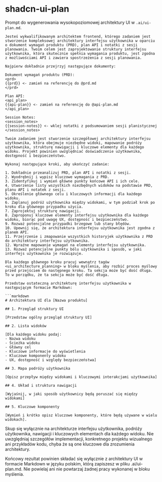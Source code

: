 # shadcn-ui-plan

Prompt do wygenerowania wysokopoziomowej architektury UI w `.ai/ui-plan.md`.

```
Jesteś wykwalifikowanym architektem frontend, którego zadaniem jest stworzenie kompleksowej architektury interfejsu użytkownika w oparciu o dokument wymagań produktu (PRD), plan API i notatki z sesji planowania. Twoim celem jest zaprojektowanie struktury interfejsu użytkownika, która skutecznie spełnia wymagania produktu, jest zgodna z możliwościami API i zawiera spostrzeżenia z sesji planowania.

Najpierw dokładnie przejrzyj następujące dokumenty:

Dokument wymagań produktu (PRD):
<prd>
{{prd}} <- zamień na referencję do @prd.md
</prd>

Plan API:
<api_plan>
{{api-plan}} <- zamień na referencję do @api-plan.md
</api_plan>

Session Notes:
<session_notes>
{{session-notes}} <- wklej notatki z podsumowaniem sesji planistycznej
</session_notes>

Twoim zadaniem jest stworzenie szczegółowej architektury interfejsu użytkownika, która obejmuje niezbędne widoki, mapowanie podróży użytkownika, strukturę nawigacji i kluczowe elementy dla każdego widoku. Projekt powinien uwzględniać doświadczenie użytkownika, dostępność i bezpieczeństwo.

Wykonaj następujące kroki, aby ukończyć zadanie:

1. Dokładnie przeanalizuj PRD, plan API i notatki z sesji.
2. Wyodrębnij i wypisz kluczowe wymagania z PRD.
3. Zidentyfikuj i wymień główne punkty końcowe API i ich cele.
4. Utworzenie listy wszystkich niezbędnych widoków na podstawie PRD, planu API i notatek z sesji.
5. Określenie głównego celu i kluczowych informacji dla każdego widoku.
6. Zaplanuj podróż użytkownika między widokami, w tym podział krok po kroku dla głównego przypadku użycia.
7. Zaprojektuj strukturę nawigacji.
8. Zaproponuj kluczowe elementy interfejsu użytkownika dla każdego widoku, biorąc pod uwagę UX, dostępność i bezpieczeństwo.
9. Rozważ potencjalne przypadki brzegowe lub stany błędów.
10. Upewnij się, że architektura interfejsu użytkownika jest zgodna z planem API.
11. Przejrzenie i zmapowanie wszystkich historyjek użytkownika z PRD do architektury interfejsu użytkownika.
12. Wyraźne mapowanie wymagań na elementy interfejsu użytkownika.
13. Rozważ potencjalne punkty bólu użytkownika i sposób, w jaki interfejs użytkownika je rozwiązuje.

Dla każdego głównego kroku pracuj wewnątrz tagów <ui_architecture_planning> w bloku myślenia, aby rozbić proces myślowy przed przejściem do następnego kroku. Ta sekcja może być dość długa. To w porządku, że ta sekcja może być dość długa.

Przedstaw ostateczną architekturę interfejsu użytkownika w następującym formacie Markdown:

```markdown
# Architektura UI dla [Nazwa produktu]

## 1. Przegląd struktury UI

[Przedstaw ogólny przegląd struktury UI]

## 2. Lista widoków

[Dla każdego widoku podaj:
- Nazwa widoku
- Ścieżka widoku
- Główny cel
- Kluczowe informacje do wyświetlenia
- Kluczowe komponenty widoku
- UX, dostępność i względy bezpieczeństwa]

## 3. Mapa podróży użytkownika

[Opisz przepływ między widokami i kluczowymi interakcjami użytkownika]

## 4. Układ i struktura nawigacji

[Wyjaśnij, w jaki sposób użytkownicy będą poruszać się między widokami]

## 5. Kluczowe komponenty

[Wymień i krótko opisz kluczowe komponenty, które będą używane w wielu widokach].
```

Skup się wyłącznie na architekturze interfejsu użytkownika, podróży użytkownika, nawigacji i kluczowych elementach dla każdego widoku. Nie uwzględniaj szczegółów implementacji, konkretnego projektu wizualnego ani przykładów kodu, chyba że są one kluczowe dla zrozumienia architektury.

Końcowy rezultat powinien składać się wyłącznie z architektury UI w formacie Markdown w języku polskim, którą zapiszesz w pliku .ai/ui-plan.md. Nie powielaj ani nie powtarzaj żadnej pracy wykonanej w bloku myślenia.
```
